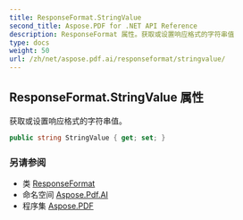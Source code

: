 ```yaml
---
title: ResponseFormat.StringValue
second_title: Aspose.PDF for .NET API Reference
description: ResponseFormat 属性。获取或设置响应格式的字符串值
type: docs
weight: 50
url: /zh/net/aspose.pdf.ai/responseformat/stringvalue/
---
```

## ResponseFormat.StringValue 属性

获取或设置响应格式的字符串值。

```csharp
public string StringValue { get; set; }
```

### 另请参阅

* 类 [ResponseFormat](../)
* 命名空间 [Aspose.Pdf.AI](../../../aspose.pdf.ai/)
* 程序集 [Aspose.PDF](../../../)